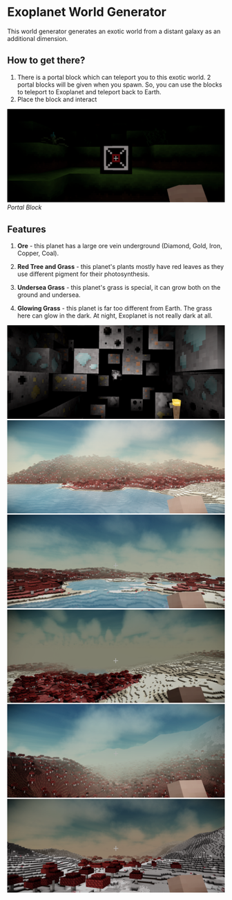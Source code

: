# Exoplanet World Generator

This world generator generates an exotic world from a distant galaxy as an additional dimension.

## How to get there?
1. There is a portal block which can teleport you to this exotic world. 2 portal blocks will be given when you spawn. So, you can use the blocks to teleport to Exoplanet and teleport back to Earth.
2. Place the block and interact

![Portal](Screenshots/PortalBlock.png)
*Portal Block*

## Features
1. **Ore** - this planet has a large ore vein underground (Diamond, Gold, Iron, Copper, Coal).

2. **Red Tree and Grass** - this planet's plants mostly have red leaves as they use different pigment for their photosynthesis.

3. **Undersea Grass** - this planet's grass is special, it can grow both on the ground and undersea.

4. **Glowing Grass** - this planet is far too different from Earth. The grass here can glow in the dark. At night, Exoplanet is not really dark at all.

![Ore](Screenshots/Ore1.png)
![Mountain and the Sea](Screenshots/seaMountain.png)
![Beach](Screenshots/beach.png)
![Ocean Forest Desert](Screenshots/oceanDesertForest.png)
![Great Mountains](Screenshots/mountainDay.png)
![Snowmountain](Screenshots/snowMountain.png)
